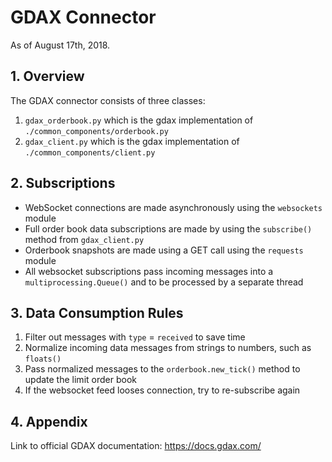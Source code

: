 # GDAX Connector
As of August 17th, 2018.

## 1. Overview
The GDAX connector consists of three classes:
1. `gdax_orderbook.py` which is the gdax implementation of `./common_components/orderbook.py`
2. `gdax_client.py` which is the gdax implementation of `./common_components/client.py`

## 2. Subscriptions
- WebSocket connections are made asynchronously using the `websockets` module
- Full order book data subscriptions are made by using the `subscribe()` method 
from `gdax_client.py`
- Orderbook snapshots are made using a GET call using the `requests` module
- All websocket subscriptions pass incoming messages into a `multiprocessing.Queue()` and 
to be processed by a separate thread

## 3. Data Consumption Rules
1. Filter out messages with `type` = `received` to save time
2. Normalize incoming data messages from strings to numbers, such as `floats()`
3. Pass normalized messages to the `orderbook.new_tick()` method to update the limit order book
4. If the websocket feed looses connection, try to re-subscribe again

## 4. Appendix 
Link to official GDAX documentation: https://docs.gdax.com/

